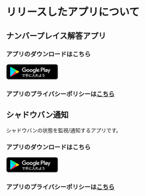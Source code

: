 # リリースしたアプリについて

## ナンバープレイス解答アプリ

### アプリのダウンロードはこちら
<a href="https://play.google.com/store/apps/details?id=com.uu.set.numberplace">
  <img src="./images/btn_googleplay.png">
</a>

### アプリのプライバシーポリシーは[こちら](https://set-uu.github.io/privacy/numberplace_privacy_policy)


## シャドウバン通知

シャドウバンの状態を監視/通知するアプリです。

### アプリのダウンロードはこちら
<a href="https://play.google.com/store/apps/details?id=com.uu.set.shadowban_alert">
  <img src="./images/btn_googleplay.png">
</a>

### アプリのプライバシーポリシーは[こちら](https://set-uu.github.io/privacy/shadowban_alert)
